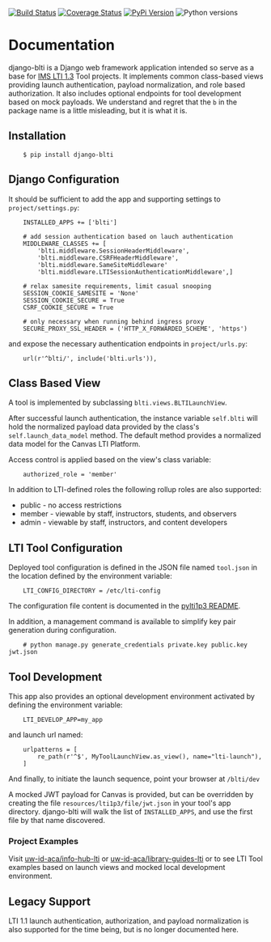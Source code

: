 [![Build Status](https://github.com/uw-it-aca/django-blti/workflows/tests/badge.svg)](https://github.com/uw-it-aca/django-blti/actions)
[![Coverage Status](https://coveralls.io/repos/github/uw-it-aca/django-blti/badge.svg?branch=main)](https://coveralls.io/github/uw-it-aca/django-blti?branch=main)
[![PyPi Version](https://img.shields.io/pypi/v/django-blti.svg)](https://pypi.python.org/pypi/django-blti)
![Python versions](https://img.shields.io/badge/python-3.10-blue.svg)

# Documentation

django-blti is a Django web framework application intended so serve
as a base for [IMS LTI 1.3](https://www.imsglobal.org/spec/lti/v1p3)
Tool projects. It implements common class-based views providing launch
authentication, payload normalization, and role based authorization.
It also includes optional endpoints for tool development based on
mock payloads.  We understand and regret that the ``b`` in the package
name is a little misleading, but it is what it is.

## Installation
```
    $ pip install django-blti
```
## Django Configuration
It should be sufficient to add the app and supporting settings to ``project/settings.py``:
```
    INSTALLED_APPS += ['blti']

    # add session authentication based on lauch authentication
    MIDDLEWARE_CLASSES += [
        'blti.middleware.SessionHeaderMiddleware',
        'blti.middleware.CSRFHeaderMiddleware',
        'blti.middleware.SameSiteMiddleware'
        'blti.middleware.LTISessionAuthenticationMiddleware',]

    # relax samesite requirements, limit casual snooping
    SESSION_COOKIE_SAMESITE = 'None'
    SESSION_COOKIE_SECURE = True
    CSRF_COOKIE_SECURE = True

    # only necessary when running behind ingress proxy
    SECURE_PROXY_SSL_HEADER = ('HTTP_X_FORWARDED_SCHEME', 'https')

```
and expose the necessary authentication endpoints in ``project/urls.py``:
```
    url(r'^blti/', include('blti.urls')),
```
## Class Based View
A tool is implemented by subclassing ``blti.views.BLTILaunchView``.

After successful launch authentication, the instance variable
``self.blti`` will hold the normalized payload data provided by
the class's ``self.launch_data_model`` method.  The default method
provides a normalized data model for the Canvas LTI Platform.

Access control is applied based on the view's class variable:
```
    authorized_role = 'member'
```
In addition to LTI-defined roles the following rollup roles are
also supported:
* public - no access restrictions
* member - viewable by staff, instructors, students, and observers
* admin - viewable by staff, instructors, and content developers
## LTI Tool Configuration
Deployed tool configuration is defined in the JSON file named
``tool.json`` in the location defined by the environment variable:
```
    LTI_CONFIG_DIRECTORY = /etc/lti-config
```
The configuration file content is documented in the
[pylti1p3 README](https://github.com/dmitry-viskov/pylti1.3?tab=readme-ov-file#configuration).

In addition, a management command is available to simplify key
pair generation during configuration.
```
    # python manage.py generate_credentials private.key public.key jwt.json
```
## Tool Development
This app also provides an optional development environment activated by
defining the environment variable:
```
    LTI_DEVELOP_APP=my_app
```
and launch url named:
```
    urlpatterns = [
        re_path(r'^$', MyToolLaunchView.as_view(), name="lti-launch"),
    ]
```
And finally, to initiate the launch sequence, point your browser at ``/blti/dev``

A mocked JWT payload for Canvas is provided, but can be overridden by
creating the file ``resources/lti1p3/file/jwt.json`` in your tool's
app directory. django-blti will walk the list of ``INSTALLED_APPS``,
and use the first file by that name discovered.
### Project Examples
Visit [uw-id-aca/info-hub-lti](https://github.com/uw-it-aca/info-hub-lti) or
[uw-id-aca/library-guides-lti](https://github.com/uw-it-aca/library-guides-lti) or
to see LTI Tool  examples based on launch views and mocked local development
environment.
## Legacy Support
LTI 1.1 launch authentication, authorization, and payload normalization is
also supported for the time being, but is no longer documented here.
